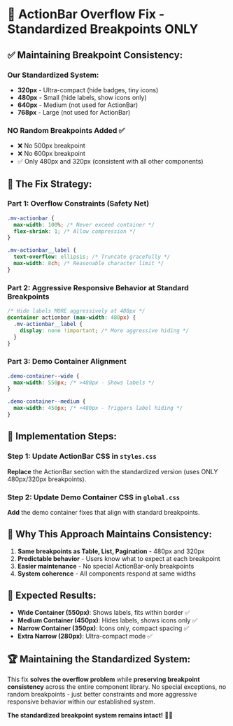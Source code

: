 # 🎯 ActionBar Overflow Fix - Standardized Breakpoints ONLY

## ✅ **Maintaining Breakpoint Consistency:**

### **Our Standardized System:**

- **320px** - Ultra-compact (hide badges, tiny icons)
- **480px** - Small (hide labels, show icons only)
- **640px** - Medium (not used for ActionBar)
- **768px** - Large (not used for ActionBar)

### **NO Random Breakpoints Added** ✅

- ❌ No 500px breakpoint
- ❌ No 600px breakpoint
- ✅ Only 480px and 320px (consistent with all other components)

## 🔧 **The Fix Strategy:**

### **Part 1: Overflow Constraints** (Safety Net)

```css
.mv-actionbar {
  max-width: 100%; /* Never exceed container */
  flex-shrink: 1; /* Allow compression */
}

.mv-actionbar__label {
  text-overflow: ellipsis; /* Truncate gracefully */
  max-width: 8ch; /* Reasonable character limit */
}
```

### **Part 2: Aggressive Responsive Behavior at Standard Breakpoints**

```css
/* Hide labels MORE aggressively at 480px */
@container actionbar (max-width: 480px) {
  .mv-actionbar__label {
    display: none !important; /* More aggressive hiding */
  }
}
```

### **Part 3: Demo Container Alignment**

```css
.demo-container--wide {
  max-width: 550px; /* >480px - Shows labels */
}

.demo-container--medium {
  max-width: 450px; /* <480px - Triggers label hiding */
}
```

## 📍 **Implementation Steps:**

### **Step 1: Update ActionBar CSS in `styles.css`**

**Replace** the ActionBar section with the standardized version (uses ONLY
480px/320px breakpoints).

### **Step 2: Update Demo Container CSS in `global.css`**

**Add** the demo container fixes that align with standard breakpoints.

## 🎯 **Why This Approach Maintains Consistency:**

1. **Same breakpoints as Table, List, Pagination** - 480px and 320px
2. **Predictable behavior** - Users know what to expect at each breakpoint
3. **Easier maintenance** - No special ActionBar-only breakpoints
4. **System coherence** - All components respond at same widths

## 🧪 **Expected Results:**

- **Wide Container (550px)**: Shows labels, fits within border ✅
- **Medium Container (450px)**: Hides labels, shows icons only ✅
- **Narrow Container (350px)**: Icons only, compact spacing ✅
- **Extra Narrow (280px)**: Ultra-compact mode ✅

## 🏆 **Maintaining the Standardized System:**

This fix **solves the overflow problem** while **preserving breakpoint
consistency** across the entire component library. No special exceptions, no
random breakpoints - just better constraints and more aggressive responsive
behavior within our established system.

**The standardized breakpoint system remains intact!** 🎯✨
